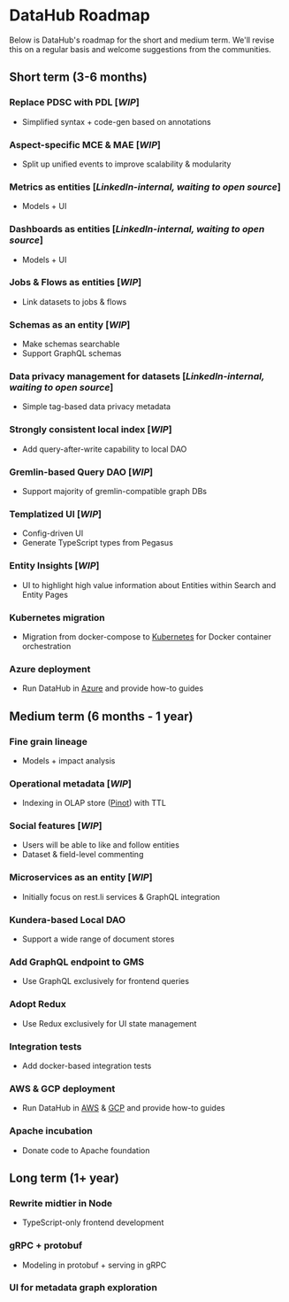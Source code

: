 # DataHub Roadmap

Below is DataHub's roadmap for the short and medium term. We'll revise this on a regular basis and welcome suggestions from the communities.

## Short term (3-6 months)
### Replace PDSC with PDL [*WIP*]
- Simplified syntax + code-gen based on annotations
### Aspect-specific MCE & MAE [*WIP*]
- Split up unified events to improve scalability & modularity
### Metrics as entities [*LinkedIn-internal, waiting to open source*]
- Models + UI
### Dashboards as entities [*LinkedIn-internal, waiting to open source*]
- Models + UI
### Jobs & Flows as entities [*WIP*]
- Link datasets to jobs & flows
### Schemas as an entity [*WIP*]
- Make schemas searchable
- Support GraphQL schemas
### Data privacy management for datasets [*LinkedIn-internal, waiting to open source*]
- Simple tag-based data privacy metadata
### Strongly consistent local index [*WIP*]
- Add query-after-write capability to local DAO 
### Gremlin-based Query DAO [*WIP*]
- Support majority of gremlin-compatible graph DBs
### Templatized UI [*WIP*]
- Config-driven UI
- Generate TypeScript types from Pegasus 
### Entity Insights [*WIP*]
- UI to highlight high value information about Entities within Search and Entity Pages
### Kubernetes migration
- Migration from docker-compose to [Kubernetes](https://kubernetes.io/) for Docker container orchestration
### Azure deployment
- Run DataHub in [Azure](https://azure.microsoft.com/en-us/) and provide how-to guides

## Medium term (6 months - 1 year)
### Fine grain lineage
- Models + impact analysis
### Operational metadata [*WIP*]
- Indexing in OLAP store ([Pinot](https://github.com/apache/incubator-pinot)) with TTL
### Social features [*WIP*]
- Users will be able to like and follow entities
- Dataset & field-level commenting
### Microservices as an entity [*WIP*]
- Initially focus on rest.li services & GraphQL integration
### Kundera-based Local DAO
- Support a wide range of document stores
### Add GraphQL endpoint to GMS
- Use GraphQL exclusively for frontend queries
### Adopt Redux
- Use Redux exclusively for UI state management
### Integration tests
- Add docker-based integration tests
### AWS & GCP deployment
- Run DataHub in [AWS](https://aws.amazon.com/) & [GCP](https://cloud.google.com/gcp) and provide how-to guides
### Apache incubation
- Donate code to Apache foundation

## Long term (1+ year)
### Rewrite midtier in Node
- TypeScript-only frontend development
### gRPC + protobuf
- Modeling in protobuf + serving in gRPC
### UI for metadata graph exploration
